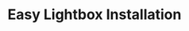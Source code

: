 ---
layout: default
title: Easy Lightbox Installation
description: magento lightbox module installation
keywords: " lightbox magento extension, magento lightbox plugin, magento lightbox, magento lightbox window, product lightbox "
category: Easy Lightbox
---